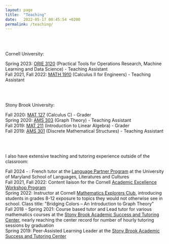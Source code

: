 ```yaml
---
layout: page
title:  "Teaching"
date:   2022-05-17 00:45:54 +0200
permalink: /teaching/
---
```


<br/><br/>

Cornell University:

Spring 2023: [ORIE 3120](https://people.orie.cornell.edu/pfrazier/orie3120/) (Practical Tools for Operations Research, Machine Learning and Data Science) - Teaching Assistant  
Fall 2021, Fall 2022: [MATH 1910](https://sce.cornell.edu/courses/roster/math-1910) (Calculus II for Engineers) - Teaching Assistant  

<br/><br/>

Stony Brook University:

Fall 2020: [MAT 127](https://www.math.stonybrook.edu/MAT127) (Calculus C) - Grader  
Spring 2020: [AMS 303](https://www.stonybrook.edu/commcms/ams/undergraduate/_courses/ams303.php) (Graph Theory) - Teaching Assistant  
Fall 2019: [MAT 211](https://www.math.stonybrook.edu/MAT211) (Introduction to Linear Algebra) - Grader  
Fall 2019: [AMS 301](https://www.stonybrook.edu/commcms/ams/undergraduate/_courses/ams303.php) (Discrete Mathematical Structures) - Teaching Assistant  

<br/><br/>

I also have extensive teaching and tutoring experience outside of the classroom:

Fall 2024 - : French tutor at the [Language Partner Program](https://marylandglobal.umd.edu/global-learning-all/international-students-scholars/events-programs/language-partner-program) at the University of Maryland School of Languages, Literatures and Cultures  
Fall 2021, Fall 2022: Content liaison for the Cornell [Academic Excellence Workshop Program](https://www.engineering.cornell.edu/academic-excellence-workshops/)  
Spring 2022: Instructor at Cornell [Mathematics Explorers Club](https://math.cornell.edu/math-explorers-club-grades-8-12-%E2%80%94-recent-offerings), introducing students in grades 8-12 exposure to topics they would not otherwise see in school. Class title: "Bridging Colors – An Introduction to Graph Theory"  
Fall 2018 - Spring 2021: Course based tutor and Lead tutor for various mathematics courses at the [Stony Brook Academic Success and Tutoring Center](https://www.stonybrook.edu/commcms/academic_success/), nearly reaching the center record for number of hourly tutoring sessions by graduation  
Spring 2019: Peer-Assisted Learning Leader at the [Stony Brook Academic Success and Tutoring Center](https://www.stonybrook.edu/commcms/academic_success/students/pal.php)  
